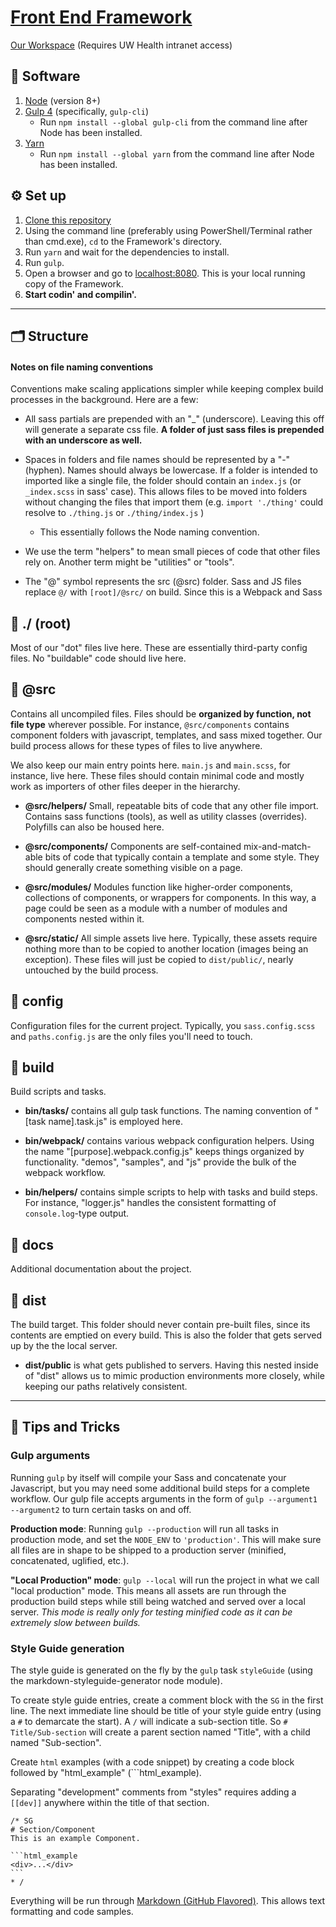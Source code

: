 # [Front End Framework](http://uwhealth.github.io/Front-End-Framework/)

[Our Workspace](https://workspaces.uconnect.wisc.edu/display/ehealth/Front+End+Design) (Requires UW Health intranet access)

## 💾 Software

1.  [Node](https://nodejs.org/) (version 8+)
2.  [Gulp 4](http://gulpjs.com/) (specifically, `gulp-cli`)
    -   Run `npm install --global gulp-cli` from the command line after Node has been installed.
3.  [Yarn](https://yarnpkg.com/)
    -   Run `npm install --global yarn` from the command line after Node has been installed.

## ⚙️ Set up

1.  [Clone this repository](https://github.com/UWHealth/Front-End-Framework.git)
2.  Using the command line (preferably using PowerShell/Terminal rather than cmd.exe), `cd` to the Framework's directory.
3.  Run `yarn` and wait for the dependencies to install.
4.  Run `gulp`.
5.  Open a browser and go to [localhost:8080](http://localhost:8080/). This is your local running copy of the Framework.
6.  **Start codin' and compilin'.**

---

## 🗂 Structure

#### Notes on file naming conventions

Conventions make scaling applications simpler while keeping complex build processes in the background. Here are a few:

-   All sass partials are prepended with an "\_" (underscore). Leaving this off will generate a separate css file. **A folder of just sass files is prepended with an underscore as well.**

-   Spaces in folders and file names should be represented by a "-" (hyphen). Names should always be lowercase. If a folder is intended to imported like a single file, the folder should contain an `index.js` (or `_index.scss` in sass' case). This allows files to be moved into folders without changing the files that import them (e.g. `import './thing'` could resolve to `./thing.js` or `./thing/index.js` )

    -   This essentially follows the Node naming convention.

-   We use the term "helpers" to mean small pieces of code that other files rely on. Another term might be "utilities" or "tools".

-   The "@" symbol represents the src (@src) folder. Sass and JS files replace `@/` with `[root]/@src/` on build. Since this is a Webpack and Sass

## 📂 ./ (root)

Most of our "dot" files live here. These are essentially third-party config files. No "buildable" code should live here.

## 📂 @src

Contains all uncompiled files. Files should be **organized by function, not file type** wherever possible. For instance, `@src/components` contains component folders with javascript, templates, and sass mixed together. Our build process allows for these types of files to live anywhere.

We also keep our main entry points here. `main.js` and `main.scss`, for instance, live here. These files should contain minimal code and mostly work as importers of other files deeper in the hierarchy.

-   **@src/helpers/**
    Small, repeatable bits of code that any other file import. Contains sass functions (tools), as well as utility classes (overrides). Polyfills can also be housed here.

-   **@src/components/**
    Components are self-contained mix-and-match-able bits of code that typically contain a template and some style. They should generally create something visible on a page.

-   **@src/modules/**
    Modules function like higher-order components, collections of components, or wrappers for components. In this way, a page could be seen as a module with a number of modules and components nested within it.

*   **@src/static/**
    All simple assets live here. Typically, these assets require nothing more than to be copied to another location (images being an exception). These files will just be copied to `dist/public/`, nearly untouched by the build process.

## 📂 config

Configuration files for the current project. Typically, you `sass.config.scss` and `paths.config.js` are the only files you'll need to touch.

## 📂 build

Build scripts and tasks.

-   **bin/tasks/** contains all gulp task functions. The naming convention of "[task name].task.js" is employed here.

-   **bin/webpack/** contains various webpack configuration helpers. Using the name "[purpose].webpack.config.js" keeps things organized by functionality. "demos", "samples", and "js" provide the bulk of the webpack workflow.

-   **bin/helpers/** contains simple scripts to help with tasks and build steps. For instance, "logger.js" handles the consistent formatting of `console.log`-type output.

## 📂 docs

Additional documentation about the project.

## 📂 dist

The build target. This folder should never contain pre-built files, since its contents are emptied on every build. This is also the folder that gets served up by the the local server.

-   **dist/public** is what gets published to servers. Having this nested inside of "dist" allows us to mimic production environments more closely, while keeping our paths relatively consistent.

---

## 💪 Tips and Tricks

### Gulp arguments

Running `gulp` by itself will compile your Sass and concatenate your Javascript, but you may need some additional build steps for a complete workflow. Our gulp file accepts arguments in the form of `gulp --argument1 --argument2` to turn certain tasks on and off.

**Production mode**:
Running `gulp --production` will run all tasks in production mode, and set the `NODE_ENV` to `'production'`. This will make sure all files are in shape to be shipped to a production server (minified, concatenated, uglified, etc.).

**"Local Production" mode**:
`gulp --local` will run the project in what we call "local production" mode. This means all assets are run through the production build steps while still being watched and served over a local server. _This mode is really only for testing minified code as it can be extremely slow between builds._

### Style Guide generation

The style guide is generated on the fly by the `gulp` task `styleGuide` (using the markdown-styleguide-generator node module).

To create style guide entries, create a comment block with the `SG` in the first line. The next immediate line should be title of your style guide entry (using a `#` to demarcate the start). A `/` will indicate a sub-section title. So `# Title/Sub-section` will create a parent section named "Title", with a child named "Sub-section".

Create `html` examples (with a code snippet) by creating a code block followed by "html_example" (\`\`\`html_example).

Separating "development" comments from "styles" requires adding a `[[dev]]` anywhere within the title of that section.

    /* SG
    # Section/Component
    This is an example Component.

    ```html_example
    <div>...</div>
    ```
    * /

Everything will be run through [Markdown (GitHub Flavored)](https://guides.github.com/features/mastering-markdown/). This allows text formatting and code samples.
